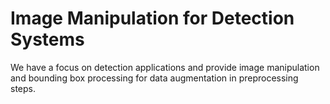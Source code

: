 # Image Manipulation for Detection Systems

We have a focus on detection applications and provide image manipulation and bounding box processing for data
augmentation in preprocessing steps.
